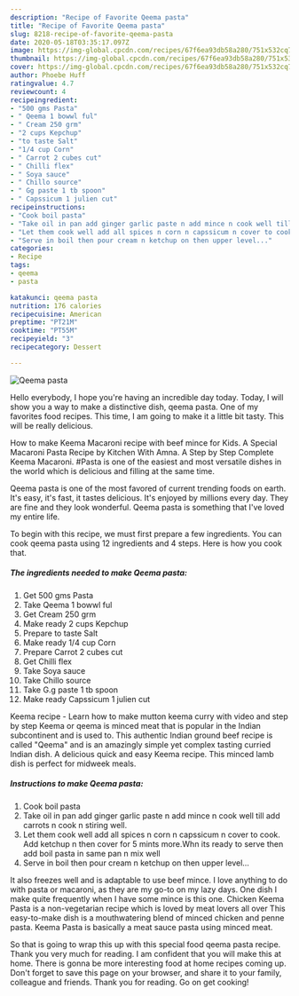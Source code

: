 ```yaml
---
description: "Recipe of Favorite Qeema pasta"
title: "Recipe of Favorite Qeema pasta"
slug: 8218-recipe-of-favorite-qeema-pasta
date: 2020-05-18T03:35:17.097Z
image: https://img-global.cpcdn.com/recipes/67f6ea93db58a280/751x532cq70/qeema-pasta-recipe-main-photo.jpg
thumbnail: https://img-global.cpcdn.com/recipes/67f6ea93db58a280/751x532cq70/qeema-pasta-recipe-main-photo.jpg
cover: https://img-global.cpcdn.com/recipes/67f6ea93db58a280/751x532cq70/qeema-pasta-recipe-main-photo.jpg
author: Phoebe Huff
ratingvalue: 4.7
reviewcount: 4
recipeingredient:
- "500 gms Pasta"
- " Qeema 1 bowwl ful"
- " Cream 250 grm"
- "2 cups Kepchup"
- "to taste Salt"
- "1/4 cup Corn"
- " Carrot 2 cubes cut"
- " Chilli flex"
- " Soya sauce"
- " Chillo source"
- " Gg paste 1 tb spoon"
- " Capssicum 1 julien cut"
recipeinstructions:
- "Cook boil pasta"
- "Take oil in pan add ginger garlic paste n add mince n cook well till add carrots n cook n stiring well."
- "Let them cook well add all spices n corn n capssicum n cover to cook. Add ketchup n then cover for 5 mints more.Whn its ready to serve then add boil pasta in same pan n mix well"
- "Serve in boil then pour cream n ketchup on then upper level..."
categories:
- Recipe
tags:
- qeema
- pasta

katakunci: qeema pasta 
nutrition: 176 calories
recipecuisine: American
preptime: "PT21M"
cooktime: "PT55M"
recipeyield: "3"
recipecategory: Dessert

---
```



![Qeema pasta](https://img-global.cpcdn.com/recipes/67f6ea93db58a280/751x532cq70/qeema-pasta-recipe-main-photo.jpg)

Hello everybody, I hope you're having an incredible day today. Today, I will show you a way to make a distinctive dish, qeema pasta. One of my favorites food recipes. This time, I am going to make it a little bit tasty. This will be really delicious.

How to make Keema Macaroni recipe with beef mince for Kids. A Special Macaroni Pasta Recipe by Kitchen With Amna. A Step by Step Complete Keema Macaroni. #Pasta is one of the easiest and most versatile dishes in the world which is delicious and filling at the same time.

Qeema pasta is one of the most favored of current trending foods on earth. It's easy, it's fast, it tastes delicious. It's enjoyed by millions every day. They are fine and they look wonderful. Qeema pasta is something that I've loved my entire life.


To begin with this recipe, we must first prepare a few ingredients. You can cook qeema pasta using 12 ingredients and 4 steps. Here is how you cook that.

<!--inarticleads1-->

##### The ingredients needed to make Qeema pasta:

1. Get 500 gms Pasta
1. Take  Qeema 1 bowwl ful
1. Get  Cream 250 grm
1. Make ready 2 cups Kepchup
1. Prepare to taste Salt
1. Make ready 1/4 cup Corn
1. Prepare  Carrot 2 cubes cut
1. Get  Chilli flex
1. Take  Soya sauce
1. Take  Chillo source
1. Take  G.g paste 1 tb spoon
1. Make ready  Capssicum 1 julien cut


Keema recipe - Learn how to make mutton keema curry with video and step by step Keema or qeema is minced meat that is popular in the Indian subcontinent and is used to. This authentic Indian ground beef recipe is called &#34;Qeema&#34; and is an amazingly simple yet complex tasting curried Indian dish. A delicious quick and easy Keema recipe. This minced lamb dish is perfect for midweek meals. 

<!--inarticleads2-->

##### Instructions to make Qeema pasta:

1. Cook boil pasta
1. Take oil in pan add ginger garlic paste n add mince n cook well till add carrots n cook n stiring well.
1. Let them cook well add all spices n corn n capssicum n cover to cook. Add ketchup n then cover for 5 mints more.Whn its ready to serve then add boil pasta in same pan n mix well
1. Serve in boil then pour cream n ketchup on then upper level...


It also freezes well and is adaptable to use beef mince. I love anything to do with pasta or macaroni, as they are my go-to on my lazy days. One dish I make quite frequently when I have some mince is this one. Chicken Keema Pasta is a non-vegetarian recipe which is loved by meat lovers all over This easy-to-make dish is a mouthwatering blend of minced chicken and penne pasta. Keema Pasta is basically a meat sauce pasta using minced meat. 

So that is going to wrap this up with this special food qeema pasta recipe. Thank you very much for reading. I am confident that you will make this at home. There is gonna be more interesting food at home recipes coming up. Don't forget to save this page on your browser, and share it to your family, colleague and friends. Thank you for reading. Go on get cooking!
